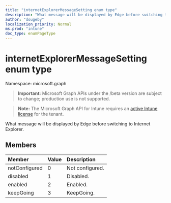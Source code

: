```yaml
---
title: "internetExplorerMessageSetting enum type"
description: "What message will be displayed by Edge before switching to Internet Explorer."
author: "dougeby"
localization_priority: Normal
ms.prod: "intune"
doc_type: enumPageType
---
```


# internetExplorerMessageSetting enum type

Namespace: microsoft.graph

> **Important:** Microsoft Graph APIs under the /beta version are subject to change; production use is not supported.

> **Note:** The Microsoft Graph API for Intune requires an [active Intune license](https://go.microsoft.com/fwlink/?linkid=839381) for the tenant.

What message will be displayed by Edge before switching to Internet Explorer.

## Members
|Member|Value|Description|
|:---|:---|:---|
|notConfigured|0|Not configured.|
|disabled|1|Disabled.|
|enabled|2|Enabled.|
|keepGoing|3|KeepGoing.|



